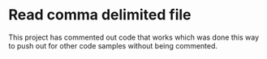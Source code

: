 ﻿# Read comma delimited file

This project has commented out code that works which was done this way to push out for other code samples without being commented.